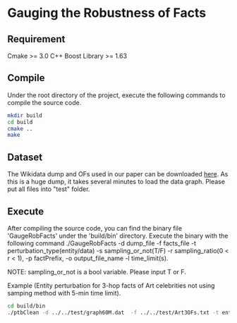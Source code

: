 # Gauging the Robustness of Facts

## Requirement
Cmake >= 3.0 C++ Boost Library >= 1.63

## Compile
Under the root directory of the project, execute the following commands to compile the source code.

```zsh
mkdir build
cd build
cmake ..
make
```

## Dataset
The Wikidata dump and OFs used in our paper can be downloaded [here](https://drive.google.com/drive/folders/1R6rH2GBbD85PTCHXL2qFISNl74y45FwT?usp=sharing).
As this is a huge dump, it takes several minutes to load the data graph. 
Please put all files into "test" folder.

## Execute
After compiling the source code, you can find the binary file 'GaugeRobFacts' under the 'build/bin' directory. 
Execute the binary with the following command ./GaugeRobFacts -d dump_file -f facts_file -t perturbation_type(entity/data) -s sampling_or_not(T/F) -r sampling_ratio(0 < r < 1), -p factPrefix, -o output_file_name -l time_limit(s).

NOTE: sampling_or_not is a bool variable. Please input T or F.

Example (Entity perturbation for 3-hop facts of Art celebrities not using samping method with 5-min time limit). 
```zsh
cd build/bin
./ptbClean -d ../../test/graph60M.dat  -f ../../test/Art3OFs.txt -t entity -s F -r 0.05 -p art3 -o ./art.txt -l 300
```

